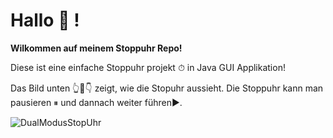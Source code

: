 # Hallo 👋 !

**Wilkommen auf meinem Stoppuhr Repo!**

Diese ist eine einfache Stoppuhr projekt ⏱ in Java GUI Applikation!

Das Bild unten 👆🤭👇 zeigt, wie die Stopuhr aussieht. Die Stoppuhr kann man pausieren ⏸ und dannach weiter führen▶.

![DualModusStopUhr](https://user-images.githubusercontent.com/71266593/94337085-0fc0a380-ffe8-11ea-9f7b-6b29677e56ab.PNG)

